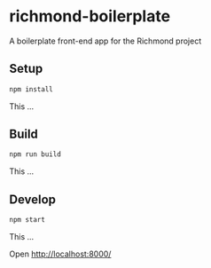 # richmond-boilerplate

A boilerplate front-end app for the Richmond project 

## Setup

```bash
npm install
```

This ...

## Build

```bash
npm run build
```

This ...

## Develop

```bash
npm start
```

This ...

Open [http://localhost:8000/](http://localhost:8000/)
